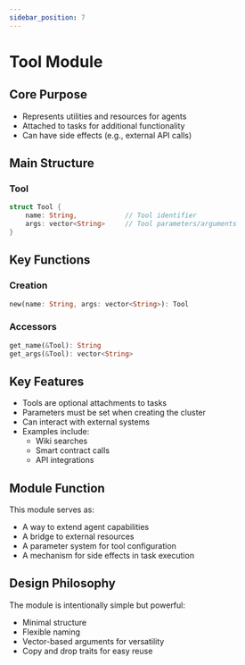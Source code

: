 ```yaml
---
sidebar_position: 7
---
```


# Tool Module

## Core Purpose
- Represents utilities and resources for agents
- Attached to tasks for additional functionality
- Can have side effects (e.g., external API calls)

## Main Structure

### Tool
```rust
struct Tool {
    name: String,            // Tool identifier
    args: vector<String>     // Tool parameters/arguments
}
```

## Key Functions

### Creation
```rust
new(name: String, args: vector<String>): Tool
```

### Accessors
```rust
get_name(&Tool): String
get_args(&Tool): vector<String>
```

## Key Features
- Tools are optional attachments to tasks
- Parameters must be set when creating the cluster
- Can interact with external systems
- Examples include:
  - Wiki searches
  - Smart contract calls
  - API integrations

## Module Function
This module serves as:
- A way to extend agent capabilities
- A bridge to external resources
- A parameter system for tool configuration
- A mechanism for side effects in task execution

## Design Philosophy
The module is intentionally simple but powerful:
- Minimal structure
- Flexible naming
- Vector-based arguments for versatility
- Copy and drop traits for easy reuse